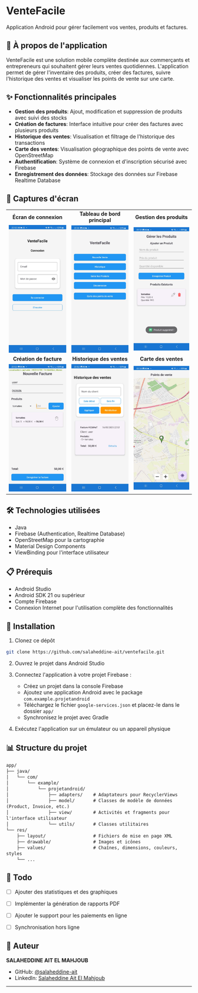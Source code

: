 # VenteFacile

Application Android pour gérer facilement vos ventes, produits et factures.

## 📱 À propos de l'application

VenteFacile est une solution mobile complète destinée aux commerçants et entrepreneurs qui souhaitent gérer leurs ventes quotidiennes. L'application permet de gérer l'inventaire des produits, créer des factures, suivre l'historique des ventes et visualiser les points de vente sur une carte.

## ✨ Fonctionnalités principales

- **Gestion des produits**: Ajout, modification et suppression de produits avec suivi des stocks
- **Création de factures**: Interface intuitive pour créer des factures avec plusieurs produits
- **Historique des ventes**: Visualisation et filtrage de l'historique des transactions
- **Carte des ventes**: Visualisation géographique des points de vente avec OpenStreetMap
- **Authentification**: Système de connexion et d'inscription sécurisé avec Firebase
- **Enregistrement des données**: Stockage des données sur Firebase Realtime Database

## 📸 Captures d'écran

<div align="center">
  <table>
    <tr>
      <td align="center"><b>Écran de connexion</b></td>
      <td align="center"><b>Tableau de bord principal</b></td>
      <td align="center"><b>Gestion des produits</b></td>
    </tr>
    <tr>
      <td><img src="screenshots/login.jpeg" width="200"/></td>
      <td><img src="screenshots/dashboard.jpeg" width="200"/></td>
      <td><img src="screenshots/products.jpeg" width="200"/></td>
    </tr>
    <tr>
      <td align="center"><b>Création de facture</b></td>
      <td align="center"><b>Historique des ventes</b></td>
      <td align="center"><b>Carte des ventes</b></td>
    </tr>
    <tr>
      <td><img src="screenshots/invoice.jpeg" width="200"/></td>
      <td><img src="screenshots/sales_history.jpeg" width="200"/></td>
      <td><img src="screenshots/sales_map.jpeg" width="200"/></td>
    </tr>
  </table>
</div>

## 🛠️ Technologies utilisées

- Java
- Firebase (Authentication, Realtime Database)
- OpenStreetMap pour la cartographie
- Material Design Components
- ViewBinding pour l'interface utilisateur

## 📋 Prérequis

- Android Studio
- Android SDK 21 ou supérieur
- Compte Firebase
- Connexion Internet pour l'utilisation complète des fonctionnalités

## 🚀 Installation

1. Clonez ce dépôt
```bash
git clone https://github.com/salaheddine-ait/ventefacile.git
```

2. Ouvrez le projet dans Android Studio

3. Connectez l'application à votre projet Firebase :
   - Créez un projet dans la console Firebase
   - Ajoutez une application Android avec le package `com.example.projetandroid`
   - Téléchargez le fichier `google-services.json` et placez-le dans le dossier `app/`
   - Synchronisez le projet avec Gradle

4. Exécutez l'application sur un émulateur ou un appareil physique

## 📊 Structure du projet

```
app/
├── java/
│   └── com/
│       └── example/
│           └── projetandroid/
│               ├── adapters/    # Adaptateurs pour RecyclerViews
│               ├── model/       # Classes de modèle de données (Product, Invoice, etc.)
│               ├── view/        # Activités et fragments pour l'interface utilisateur
│               └── utils/       # Classes utilitaires
└── res/
    ├── layout/                  # Fichiers de mise en page XML
    ├── drawable/                # Images et icônes
    ├── values/                  # Chaînes, dimensions, couleurs, styles
    └── ...
```

## 📝 Todo

- [ ] Ajouter des statistiques et des graphiques
- [ ] Implémenter la génération de rapports PDF
- [ ] Ajouter le support pour les paiements en ligne
- [ ] Synchronisation hors ligne


## 👤 Auteur

**SALAHEDDINE AIT EL MAHJOUB**
- GitHub: [@salaheddine-ait](https://github.com/salaheddine-ait)
- LinkedIn: [Salaheddine Ait El Mahjoub](https://www.linkedin.com/in/salaheddine-ait-el-mahjoub/)

---

